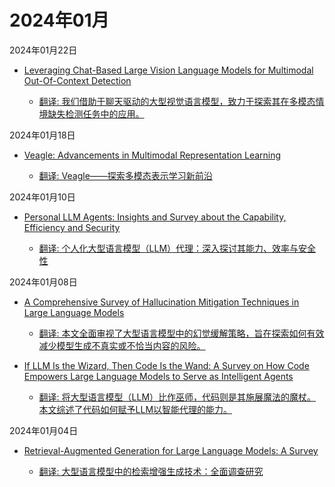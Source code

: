 # 2024年01月

2024年01月22日

- [Leveraging Chat-Based Large Vision Language Models for Multimodal Out-Of-Context Detection](2024年01月22日/Leveraging_Chat-Based_Large_Vision_Language_Models_for_Multimodal_Out-Of-Context_Detection.md)

    - [翻译: 我们借助于聊天驱动的大型视觉语言模型，致力于探索其在多模态情境缺失检测任务中的应用。](2024年01月22日/Leveraging_Chat-Based_Large_Vision_Language_Models_for_Multimodal_Out-Of-Context_Detection.md)

2024年01月18日

- [Veagle: Advancements in Multimodal Representation Learning](2024年01月18日/Veagle_Advancements_in_Multimodal_Representation_Learning.md)

    - [翻译: Veagle——探索多模态表示学习新前沿](2024年01月18日/Veagle_Advancements_in_Multimodal_Representation_Learning.md)

2024年01月10日

- [Personal LLM Agents: Insights and Survey about the Capability, Efficiency and Security](2024年01月10日/Personal_LLM_Agents_Insights_and_Survey_about_the_Capability,_Efficiency_and_Security.md)

    - [翻译: 个人化大型语言模型（LLM）代理：深入探讨其能力、效率与安全性](2024年01月10日/Personal_LLM_Agents_Insights_and_Survey_about_the_Capability,_Efficiency_and_Security.md)

2024年01月08日

- [A Comprehensive Survey of Hallucination Mitigation Techniques in Large Language Models](2024年01月08日/A_Comprehensive_Survey_of_Hallucination_Mitigation_Techniques_in_Large_Language_Models.md)

    - [翻译: 本文全面审视了大型语言模型中的幻觉缓解策略，旨在探索如何有效减少模型生成不真实或不恰当内容的风险。](2024年01月08日/A_Comprehensive_Survey_of_Hallucination_Mitigation_Techniques_in_Large_Language_Models.md)

- [If LLM Is the Wizard, Then Code Is the Wand: A Survey on How Code Empowers Large Language Models to Serve as Intelligent Agents](2024年01月08日/If_LLM_Is_the_Wizard,_Then_Code_Is_the_Wand_A_Survey_on_How_Code_Empowers_Large_Language_Models_to_Serve_as_Intelligent_Agents.md)

    - [翻译: 将大型语言模型（LLM）比作巫师，代码则是其施展魔法的魔杖。本文综述了代码如何赋予LLM以智能代理的能力。](2024年01月08日/If_LLM_Is_the_Wizard,_Then_Code_Is_the_Wand_A_Survey_on_How_Code_Empowers_Large_Language_Models_to_Serve_as_Intelligent_Agents.md)

2024年01月04日

- [Retrieval-Augmented Generation for Large Language Models: A Survey](2024年01月04日/Retrieval-Augmented_Generation_for_Large_Language_Models_A_Survey.md)

    - [翻译: 大型语言模型中的检索增强生成技术：全面调查研究](2024年01月04日/Retrieval-Augmented_Generation_for_Large_Language_Models_A_Survey.md)